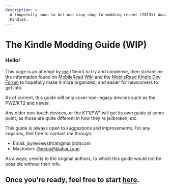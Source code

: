 ```yaml
---
description: >-
  A (hopefully soon to be) one-stop shop to modding recent (2013+) Amazon
  Kindles.
---
```


# The Kindle Modding Guide (WIP)

### Hello!&#x20;

This page is an attempt by [me](https://github.com/hanakomisa) (Neon) to try and condense, then streamline the information found on [MobileRead Wiki](https://wiki.mobileread.com/wiki) and the [MobileRead Kindle Dev Forum](https://www.mobileread.com/forums/forumdisplay.php?f=150) to hopefully make it more organized, and easier for newcomers to get into.&#x20;

As of current, this guide will only cover non-legacy devices such as the PW2/KT2 and newer.

Any older non-touch devices, or the KT1/PW1 will get its own guide at some point, as those are quite different in how they're jailbroken, etc.

This guide is always open to suggestions and improvements. For any inquiries, feel free to contact me through:

* Email: jsyreviewsth(at)gmail(dot)com
* Mastodon: [@neon@blahaj.zone](https://blahaj.zone/@neon)

As always, credits to the original authors, to which this guide would not be possible without their info.

## Once you're ready, feel free to start [here](broken-reference).
